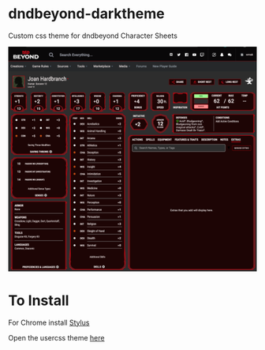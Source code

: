 # dndbeyond-darktheme
Custom css theme for dndbeyond Character Sheets

![Sample Video](./preview.png)

# To Install
For Chrome install [Stylus](https://chrome.google.com/webstore/detail/stylus/clngdbkpkpeebahjckkjfobafhncgmne?hl=en)

Open the usercss theme [here](https://github.com/wmak/dndbeyond-darktheme/raw/master/dndbeyond-dark.user.css)
